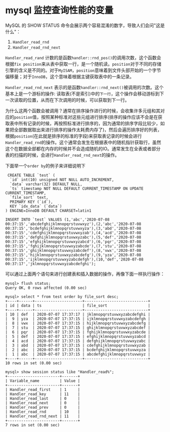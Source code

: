 # mysql 监控查询性能的变量

MySQL 的 SHOW STATUS 命令会展示两个容易混淆的数字，导致人们会问"这是什么"：

1. `Handler_read_rnd`
2. `Handler_read_rnd_next`

`Handler_read_rand` 计数的是函数`handler::rnd_pos()`的调用次数，这个函数会根据`fix position`来从表中获取一行，是一个随机读。`position`对于不同的存储引擎的含义是不同的。对于`MyISAM`，`position`意味着到文件头部开始的一个字节偏移量；对于`InnoDB`，这个意味着根据主键获取表中的一条记录。

`Handler_read_rnd_next` 表示的是函数`handler::rnd_next()`被调用的次数。这个基本上是一个游标的操作: 读取表(不是索引)中的`下一行`，这个操作会移动游标到下一次读取的位置，从而在下次调用的时候，可以获取到下一行。

为什么这两个函数会被调用？通常在排序操作进行的时候，会收集许多元组和其对应的`position`值，按照某种标准对这些元组进行排序(排序的操作应该不会是在获取表中所有记录的时候，再按照标准进行排序的，因为通常的排序字段比较少，如果把全部数据取出来进行排序的操作太耗费内存了)，然后会遍历排序好的列表，根据`position`(在此就是排序的标准的字段)来获取表记录的时候会进行`Handler_read_rnd`的操作。这个通常会发生在根据表中的随机指针获取行，虽然这个在数据全部都在内存的时候并不会造成随机的IO。通常发生在全表或者部分表的扫描的时候，会进行`Handler_read_rnd_next`的操作。

下面举一个`order by`的例子来详细说明下

```
 CREATE TABLE `test` (
  `id` int(10) unsigned NOT NULL AUTO_INCREMENT,
  `data` varchar(32) DEFAULT NULL,
  `ts` timestamp NOT NULL DEFAULT CURRENT_TIMESTAMP ON UPDATE CURRENT_TIMESTAMP,
  `file_sort` text,
  PRIMARY KEY (`id`),
  KEY `idx_data` (`data`)
) ENGINE=InnoDB DEFAULT CHARSET=latin1
```

```
INSERT INTO `test` VALUES (1,'abc','2020-07-08 00:37:15','abcdefghijklmnopqrstuvwxyz'),(2,'abc','2020-07-08 00:37:15','bcdefghijklmnopqrstuvwxyza'),(3,'abd','2020-07-08 00:37:15','cdefghijklmnopqrstuvwxyzab'),(4,'acd','2020-07-08 00:37:15','defghijklmnopqrstuvwxyzabc'),(5,'def','2020-07-08 00:37:15','efghijklmnopqrstuvwxyzabcd'),(6,'pqr','2020-07-08 00:37:15','fghijklmnopqrstuvwxyzabcde'),(7,'stu','2020-07-08 00:37:15','ghijklmnopqrstuvwxyzabcdef'),(8,'vwx','2020-07-08 00:37:15','hijklmnopqrstuvwxyzabcdefg'),(9,'yza','2020-07-08 00:37:15','ijklmnopqrstuvwxyzabcdefgh'),(10,'def','2020-07-08 00:37:17','jklmnopqrstuvwxyzabcdefghi');
```

可以通过上面两个语句来进行创建表和插入数据的操作，再像下面一样执行操作：

```msyql
mysql> flush status;
Query OK, 0 rows affected (0.00 sec)

mysql> select * from test order by file_sort desc;
+----+------+---------------------+----------------------------+
| id | data | ts                  | file_sort                  |
+----+------+---------------------+----------------------------+
| 10 | def  | 2020-07-07 17:37:17 | jklmnopqrstuvwxyzabcdefghi |
|  9 | yza  | 2020-07-07 17:37:15 | ijklmnopqrstuvwxyzabcdefgh |
|  8 | vwx  | 2020-07-07 17:37:15 | hijklmnopqrstuvwxyzabcdefg |
|  7 | stu  | 2020-07-07 17:37:15 | ghijklmnopqrstuvwxyzabcdef |
|  6 | pqr  | 2020-07-07 17:37:15 | fghijklmnopqrstuvwxyzabcde |
|  5 | def  | 2020-07-07 17:37:15 | efghijklmnopqrstuvwxyzabcd |
|  4 | acd  | 2020-07-07 17:37:15 | defghijklmnopqrstuvwxyzabc |
|  3 | abd  | 2020-07-07 17:37:15 | cdefghijklmnopqrstuvwxyzab |
|  2 | abc  | 2020-07-07 17:37:15 | bcdefghijklmnopqrstuvwxyza |
|  1 | abc  | 2020-07-07 17:37:15 | abcdefghijklmnopqrstuvwxyz |
+----+------+---------------------+----------------------------+
10 rows in set (0.00 sec)

mysql> show session status like "Handler_read%";
+-----------------------+-------+
| Variable_name         | Value |
+-----------------------+-------+
| Handler_read_first    | 1     |
| Handler_read_key      | 11    |
| Handler_read_last     | 0     |
| Handler_read_next     | 0     |
| Handler_read_prev     | 0     |
| Handler_read_rnd      | 10    |
| Handler_read_rnd_next | 11    |
+-----------------------+-------+
7 rows in set (0.00 sec)


```



